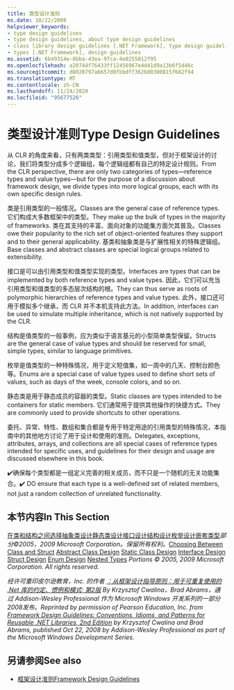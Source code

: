 ```yaml
---
title: 类型设计准则
ms.date: 10/22/2008
helpviewer_keywords:
- type design guidelines
- type design guidelines, about type design guidelines
- class library design guidelines [.NET Framework], type design guidelines
- types [.NET Framework], design guidelines
ms.assetid: 6b49314e-8bba-43ea-97ca-4e0255812f95
ms.openlocfilehash: a20744f76433ff12456967e4d41d9a13b6f5d46c
ms.sourcegitcommit: d8020797a6657d0fbbdff362b80300815f682f94
ms.translationtype: MT
ms.contentlocale: zh-CN
ms.lasthandoff: 11/24/2020
ms.locfileid: "95677526"
---
```

# <a name="type-design-guidelines"></a><span data-ttu-id="c82dc-102">类型设计准则</span><span class="sxs-lookup"><span data-stu-id="c82dc-102">Type Design Guidelines</span></span>

<span data-ttu-id="c82dc-103">从 CLR 的角度来看，只有两类类型：引用类型和值类型，但对于框架设计的讨论，我们将类型分成多个逻辑组，每个逻辑组都有自己的特定设计规则。</span><span class="sxs-lookup"><span data-stu-id="c82dc-103">From the CLR perspective, there are only two categories of types—reference types and value types—but for the purpose of a discussion about framework design, we divide types into more logical groups, each with its own specific design rules.</span></span>

 <span data-ttu-id="c82dc-104">类是引用类型的一般情况。</span><span class="sxs-lookup"><span data-stu-id="c82dc-104">Classes are the general case of reference types.</span></span> <span data-ttu-id="c82dc-105">它们构成大多数框架中的类型。</span><span class="sxs-lookup"><span data-stu-id="c82dc-105">They make up the bulk of types in the majority of frameworks.</span></span> <span data-ttu-id="c82dc-106">类在其支持的丰富、面向对象的功能集方面欠其普及。</span><span class="sxs-lookup"><span data-stu-id="c82dc-106">Classes owe their popularity to the rich set of object-oriented features they support and to their general applicability.</span></span> <span data-ttu-id="c82dc-107">基类和抽象类是与扩展性相关的特殊逻辑组。</span><span class="sxs-lookup"><span data-stu-id="c82dc-107">Base classes and abstract classes are special logical groups related to extensibility.</span></span>

 <span data-ttu-id="c82dc-108">接口是可以由引用类型和值类型实现的类型。</span><span class="sxs-lookup"><span data-stu-id="c82dc-108">Interfaces are types that can be implemented by both reference types and value types.</span></span> <span data-ttu-id="c82dc-109">因此，它们可以充当引用类型和值类型的多态层次结构的根。</span><span class="sxs-lookup"><span data-stu-id="c82dc-109">They can thus serve as roots of polymorphic hierarchies of reference types and value types.</span></span> <span data-ttu-id="c82dc-110">此外，接口还可用于模拟多个继承，而 CLR 并不本机支持此方法。</span><span class="sxs-lookup"><span data-stu-id="c82dc-110">In addition, interfaces can be used to simulate multiple inheritance, which is not natively supported by the CLR.</span></span>

 <span data-ttu-id="c82dc-111">结构是值类型的一般事例，应为类似于语言基元的小型简单类型保留。</span><span class="sxs-lookup"><span data-stu-id="c82dc-111">Structs are the general case of value types and should be reserved for small, simple types, similar to language primitives.</span></span>

 <span data-ttu-id="c82dc-112">枚举是值类型的一种特殊情况，用于定义短值集，如一周中的几天、控制台颜色等。</span><span class="sxs-lookup"><span data-stu-id="c82dc-112">Enums are a special case of value types used to define short sets of values, such as days of the week, console colors, and so on.</span></span>

 <span data-ttu-id="c82dc-113">静态类是用于静态成员的容器的类型。</span><span class="sxs-lookup"><span data-stu-id="c82dc-113">Static classes are types intended to be containers for static members.</span></span> <span data-ttu-id="c82dc-114">它们通常用于提供其他操作的快捷方式。</span><span class="sxs-lookup"><span data-stu-id="c82dc-114">They are commonly used to provide shortcuts to other operations.</span></span>

 <span data-ttu-id="c82dc-115">委托、异常、特性、数组和集合都是专用于特定用途的引用类型的特殊情况，本指南中的其他地方讨论了用于设计和使用的准则。</span><span class="sxs-lookup"><span data-stu-id="c82dc-115">Delegates, exceptions, attributes, arrays, and collections are all special cases of reference types intended for specific uses, and guidelines for their design and usage are discussed elsewhere in this book.</span></span>

 <span data-ttu-id="c82dc-116">✔️确保每个类型都是一组定义完善的相关成员，而不只是一个随机的无关功能集合。</span><span class="sxs-lookup"><span data-stu-id="c82dc-116">✔️ DO ensure that each type is a well-defined set of related members, not just a random collection of unrelated functionality.</span></span>

## <a name="in-this-section"></a><span data-ttu-id="c82dc-117">本节内容</span><span class="sxs-lookup"><span data-stu-id="c82dc-117">In This Section</span></span>

 <span data-ttu-id="c82dc-118">[在类和结构之间选择](choosing-between-class-and-struct.md)[抽象类设计](abstract-class.md)[静态类设计](static-class.md)[接口设计](interface.md)[结构设计](struct.md)[枚举设计](enum.md)[嵌套类型](nested-types.md)*部分©2005，2009 Microsoft Corporation。保留所有权利。*</span><span class="sxs-lookup"><span data-stu-id="c82dc-118">[Choosing Between Class and Struct](choosing-between-class-and-struct.md) [Abstract Class Design](abstract-class.md) [Static Class Design](static-class.md) [Interface Design](interface.md) [Struct Design](struct.md) [Enum Design](enum.md) [Nested Types](nested-types.md) *Portions © 2005, 2009 Microsoft Corporation. All rights reserved.*</span></span>

 <span data-ttu-id="c82dc-119">*经许可重印皮尔逊教育，Inc. 的作者 [：从框架设计指导原则：用于可重复使用的 .Net 库的约定、惯例和模式; 第2版](https://www.informit.com/store/framework-design-guidelines-conventions-idioms-and-9780321545619) By Krzysztof Cwalina，Brad Abrams，通过 Addison-Wesley Professional 作为 Microsoft Windows 开发系列的一部分2008发布。*</span><span class="sxs-lookup"><span data-stu-id="c82dc-119">*Reprinted by permission of Pearson Education, Inc. from [Framework Design Guidelines: Conventions, Idioms, and Patterns for Reusable .NET Libraries, 2nd Edition](https://www.informit.com/store/framework-design-guidelines-conventions-idioms-and-9780321545619) by Krzysztof Cwalina and Brad Abrams, published Oct 22, 2008 by Addison-Wesley Professional as part of the Microsoft Windows Development Series.*</span></span>

## <a name="see-also"></a><span data-ttu-id="c82dc-120">另请参阅</span><span class="sxs-lookup"><span data-stu-id="c82dc-120">See also</span></span>

- [<span data-ttu-id="c82dc-121">框架设计准则</span><span class="sxs-lookup"><span data-stu-id="c82dc-121">Framework Design Guidelines</span></span>](index.md)
